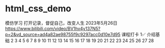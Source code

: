# html_css_demo
模仿学习
打开记录，督促自己，改变人生
2023年5月26日
https://www.bilibili.com/video/BV1hv4y137N5?p=2&vd_source=ad4a82ae98755f9c9297acc0d10e7d95
课程打卡
1✅
介绍基础
2
3
4
5
6
7
8
9
10
11
12
13
14
15
16
17
18
19
20
21
22
23
24
25
26
27
28
